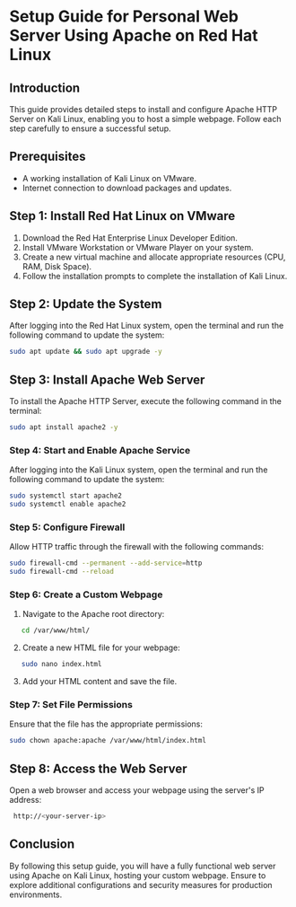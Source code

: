 
# Setup Guide for Personal Web Server Using Apache on Red Hat Linux

## Introduction
This guide provides detailed steps to install and configure Apache HTTP Server on Kali Linux, enabling you to host a simple webpage. Follow each step carefully to ensure a successful setup.

## Prerequisites
- A working installation of Kali Linux on VMware.
- Internet connection to download packages and updates.

## Step 1: Install Red Hat Linux on VMware
1. Download the Red Hat Enterprise Linux Developer Edition.
2. Install VMware Workstation or VMware Player on your system.
3. Create a new virtual machine and allocate appropriate resources (CPU, RAM, Disk Space).
4. Follow the installation prompts to complete the installation of Kali Linux.

## Step 2: Update the System
After logging into the Red Hat Linux system, open the terminal and run the following command to update the system:
```bash
sudo apt update && sudo apt upgrade -y
```

## Step 3: Install Apache Web Server
To install the Apache HTTP Server, execute the following command in the terminal:
```bash
sudo apt install apache2 -y
```

### Step 4: Start and Enable Apache Service
After logging into the Kali Linux system, open the terminal and run the following command to update the system:
```bash
sudo systemctl start apache2
sudo systemctl enable apache2
```

### Step 5: Configure Firewall
Allow HTTP traffic through the firewall with the following commands:
```bash
sudo firewall-cmd --permanent --add-service=http
sudo firewall-cmd --reload
```

### Step 6: Create a Custom Webpage
1. Navigate to the Apache root directory:
```bash
   cd /var/www/html/
   ```
2. Create a new HTML file for your webpage:
```bash
   sudo nano index.html
   ```
3. Add your HTML content and save the file.

### Step 7: Set File Permissions
Ensure that the file has the appropriate permissions:
```bash
sudo chown apache:apache /var/www/html/index.html
```

## Step 8: Access the Web Server
Open a web browser and access your webpage using the server's IP address:
```bash
 http://<your-server-ip>
```

## Conclusion
By following this setup guide, you will have a fully functional web server using Apache on Kali Linux, hosting your custom webpage. Ensure to explore additional configurations and security measures for production environments.


